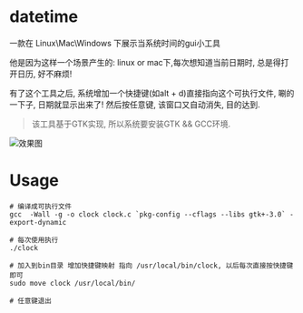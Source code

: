 # datetime
一款在 Linux\Mac\Windows 下展示当系统时间的gui小工具

他是因为这样一个场景产生的: linux or mac下,每次想知道当前日期时, 总是得打开日历, 好不麻烦!

有了这个工具之后, 系统增加一个快捷键(如alt + d)直接指向这个可执行文件, 唰的一下子, 日期就显示出来了! 然后按任意键, 该窗口又自动消失, 目的达到.

> 该工具基于GTK实现, 所以系统要安装GTK && GCC环境.

![效果图](https://cdn.jsdelivr.net/gh/qishibo/img/202109031642605.png)

# Usage

```
# 编译成可执行文件
gcc  -Wall -g -o clock clock.c `pkg-config --cflags --libs gtk+-3.0` -export-dynamic

# 每次使用执行
./clock

# 加入到bin目录 增加快捷键映射 指向 /usr/local/bin/clock, 以后每次直接按快捷键即可
sudo move clock /usr/local/bin/

# 任意键退出
```
